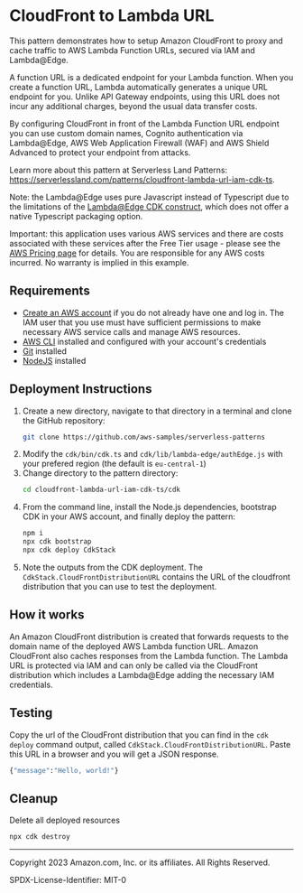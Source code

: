 # CloudFront to Lambda URL

This pattern demonstrates how to setup Amazon CloudFront to proxy and cache traffic to AWS Lambda Function URLs, secured via IAM and Lambda@Edge. 

A function URL is a dedicated endpoint for your Lambda function. When you create a function URL, Lambda automatically generates a unique URL endpoint for you. Unlike API Gateway endpoints, using this URL does not incur any additional charges, beyond the usual data transfer costs.

By configuring CloudFront in front of the Lambda Function URL endpoint you can use custom domain names, Cognito authentication via Lambda@Edge, AWS Web Application Firewall (WAF) and AWS Shield Advanced to protect your endpoint from attacks.

Learn more about this pattern at Serverless Land Patterns: https://serverlessland.com/patterns/cloudfront-lambda-url-iam-cdk-ts.

Note: the Lambda@Edge uses pure Javascript instead of Typescript due to the limitations of the [Lambda@Edge CDK construct](https://docs.aws.amazon.com/cdk/api/v2/docs/aws-cdk-lib.aws_cloudfront.experimental.EdgeFunction.html), which does not offer a native Typescript packaging option.

Important: this application uses various AWS services and there are costs associated with these services after the Free Tier usage - please see the [AWS Pricing page](https://aws.amazon.com/pricing/) for details. You are responsible for any AWS costs incurred. No warranty is implied in this example.

## Requirements

* [Create an AWS account](https://portal.aws.amazon.com/gp/aws/developer/registration/index.html) if you do not already have one and log in. The IAM user that you use must have sufficient permissions to make necessary AWS service calls and manage AWS resources.
* [AWS CLI](https://docs.aws.amazon.com/cli/latest/userguide/install-cliv2.html) installed and configured with your account's credentials
* [Git](https://git-scm.com/book/en/v2/Getting-Started-Installing-Git) installed
* [NodeJS](https://nodejs.org/en/download) installed

## Deployment Instructions

1. Create a new directory, navigate to that directory in a terminal and clone the GitHub repository:
    ```bash 
    git clone https://github.com/aws-samples/serverless-patterns
    ```
1. Modify the `cdk/bin/cdk.ts` and `cdk/lib/lambda-edge/authEdge.js` with your prefered region (the default is `eu-central-1`)    
1. Change directory to the pattern directory:
    ```bash
    cd cloudfront-lambda-url-iam-cdk-ts/cdk
    ```    
1. From the command line, install the Node.js dependencies, bootstrap CDK in your AWS account, and finally deploy the pattern:
    ```bash
    npm i
    npx cdk bootstrap
    npx cdk deploy CdkStack
    ```
1. Note the outputs from the CDK deployment. The `CdkStack.CloudFrontDistributionURL` contains the URL of the cloudfront distribution that you can use to test the deployment.

## How it works

An Amazon CloudFront distribution is created that forwards requests to the domain name of the deployed AWS Lambda function URL. Amazon CloudFront also caches responses from the Lambda function. The Lambda URL is protected via IAM and can only be called via the CloudFront distribution which includes a Lambda@Edge adding the necessary IAM credentials.

## Testing

Copy the url of the CloudFront distribution that you can find in the `cdk deploy` command output, called `CdkStack.CloudFrontDistributionURL`. Paste this URL in a browser and you will get a JSON response.

```bash
{"message":"Hello, world!"}
```

## Cleanup

Delete all deployed resources

```bash
npx cdk destroy
```

----
Copyright 2023 Amazon.com, Inc. or its affiliates. All Rights Reserved.

SPDX-License-Identifier: MIT-0
